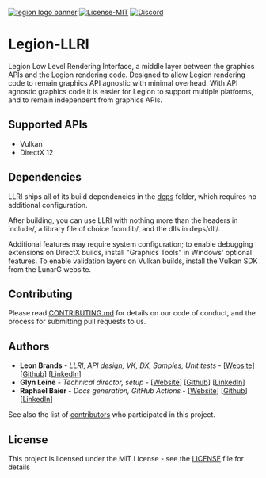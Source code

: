 [![legion logo banner](https://cdn.discordapp.com/attachments/682321169541890070/767684570199359499/banner.png)](https://legion-engine.com)
[![License-MIT](https://img.shields.io/github/license/Legion-Engine/Legion-Engine)](https://github.com/Legion-Engine/Legion-LLRI/blob/main/LICENSE)
[![Discord](https://img.shields.io/discord/682321168610623707.svg?label=&logo=discord&logoColor=ffffff&color=7389D8&labelColor=6A7EC2)](https://discord.gg/unVNRbd)

# Legion-LLRI
Legion Low Level Rendering Interface, a middle layer between the graphics APIs and the Legion rendering code. Designed to allow Legion rendering code to remain graphics API agnostic with minimal overhead. With API agnostic graphics code it is easier for Legion to support multiple platforms, and to remain independent from graphics APIs.

## Supported APIs
- Vulkan
- DirectX 12

## Dependencies
LLRI ships all of its build dependencies in the [deps](https://github.com/Legion-Engine/Legion-LLRI/tree/main/deps) folder, which requires no additional configuration.

After building, you can use LLRI with nothing more than the headers in include/, a library file of choice from lib/, and the dlls in deps/dll/. 

Additional features may require system configuration; to enable debugging extensions on DirectX builds, install "Graphics Tools" in Windows' optional features. To enable validation layers on Vulkan builds, install the Vulkan SDK from the LunarG website.

## Contributing
Please read [CONTRIBUTING.md](CONTRIBUTING.md) for details on our code of conduct, and the process for submitting pull requests to us.

## Authors
* **Leon Brands** - *LLRI, API design, VK, DX, Samples, Unit tests* - [[Website](https://leonbrands.software)] [[Github](https://github.com/LeonBrands)] [[LinkedIn](https://www.linkedin.com/in/leonbrands/)]
* **Glyn Leine** - *Technical director, setup* - [[Website](https://glynleine.com)] [[Github](https://github.com/GlynLeine)] [[LinkedIn](https://www.linkedin.com/in/glyn-leine-7140a8167/)]
* **Raphael Baier** - *Docs generation, GitHub Actions* - [[Website](https://rbaier.me)] [[Github](https://github.com/Algo-ryth-mix)] [[LinkedIn](https://www.linkedin.com/in/raphael-baier-26800a188/)]

See also the list of [contributors](AUTHORS.md) who participated in this project.

## License
This project is licensed under the MIT License - see the [LICENSE](LICENSE) file for details
